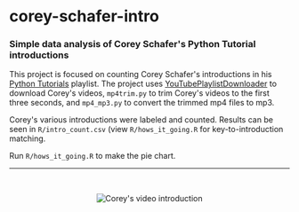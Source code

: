 # corey-schafer-intro
### Simple data analysis of Corey Schafer's Python Tutorial introductions

This project is focused on counting Corey Schafer's introductions in his <a href="https://www.youtube.com/playlist?list=PL-osiE80TeTt2d9bfVyTiXJA-UTHn6WwU">Python Tutorials</a> playlist. The project uses <a href="https://github.com/15minutOdmora/YouTubePlaylistDownloader">YouTubePlaylistDownloader</a> to download Corey's videos, ```mp4trim.py``` to trim Corey's videos to the first three seconds, and ```mp4_mp3.py``` to convert the trimmed mp4 files to mp3.

Corey's various introductions were labeled and counted. Results can be seen in ```R/intro_count.csv``` (view ```R/hows_it_going.R``` for key-to-introduction matching.

Run ```R/hows_it_going.R``` to make the pie chart.
<hr>
<br>
<p align = 'center'>
<img src="https://i.imgur.com/G71mSVJ.png" alt="Corey's video introduction"><br>
</p>
